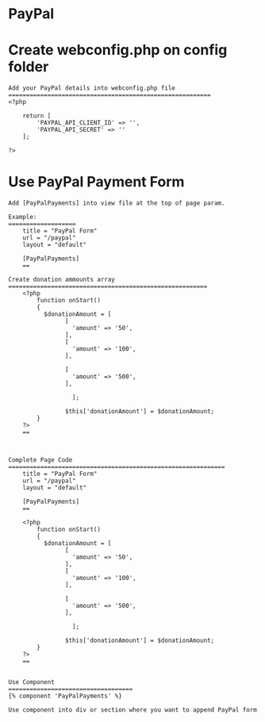 # PayPal

Create webconfig.php on config folder
============================================	

	
	Add your PayPal details into webconfig.php file
	=========================================================
	<?php

		return [
		    'PAYPAL_API_CLIENT_ID' => '',
		    'PAYPAL_API_SECRET' => ''
		];

	?>




Use PayPal Payment Form
===============================================
	
	Add [PayPalPayments] into view file at the top of page param.

	Example:
	===================
		title = "PayPal Form"
		url = "/paypal"
		layout = "default"

		[PayPalPayments]
		==

	Create donation ammounts array
	========================================================
		<?php
			function onStart()
			{
			  $donationAmount = [
					[
					  'amount' => '50',
					],
					[
					  'amount' => '100',
					],
										
					[
					  'amount' => '500',
					],

				      ];

				    $this['donationAmount'] = $donationAmount;
			}
		?>
		==



	Complete Page Code
	=============================================================
		title = "PayPal Form"
		url = "/paypal"
		layout = "default"

		[PayPalPayments]
		==

		<?php
			function onStart()
			{
			  $donationAmount = [
					[
					  'amount' => '50',
					],
					[
					  'amount' => '100',
					],
										
					[
					  'amount' => '500',
					],

				      ];

				    $this['donationAmount'] = $donationAmount;
			}
		?>
		==


	Use Component
	===================================
	{% component 'PayPalPayments' %}

	Use component into div or section where you want to append PayPal form

